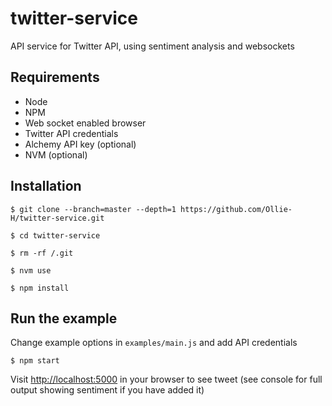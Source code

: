 # twitter-service
API service for Twitter API, using sentiment analysis and websockets

## Requirements
* Node
* NPM
* Web socket enabled browser
* Twitter API credentials
* Alchemy API key (optional)
* NVM (optional)

## Installation
```
$ git clone --branch=master --depth=1 https://github.com/Ollie-H/twitter-service.git
```
```
$ cd twitter-service
```
```
$ rm -rf /.git
```
```
$ nvm use
```
```
$ npm install
```

## Run the example
Change example options in `examples/main.js` and add API credentials
```
$ npm start
```
Visit [http://localhost:5000](http://localhost:5000) in your browser to see tweet (see console for full output showing sentiment if you have added it)

